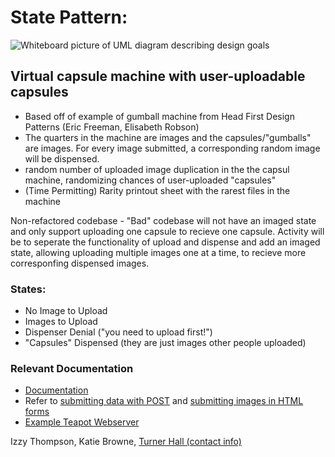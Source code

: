 # State Pattern:

![Whiteboard picture of UML diagram describing design goals](https://leo.omnius.zone/nextcloud/s/Pi6ZDNR6ewFRAp9/download/IMG_20220314_154454.jpg)

## Virtual capsule machine with user-uploadable capsules
- Based off of example of gumball machine from Head First Design Patterns (Eric Freeman, Elisabeth Robson)
 - The quarters in the machine are images and the capsules/"gumballs" are images. For every image submitted, a corresponding random image will be dispensed.
- random number of uploaded image duplication in the the capsul machine, randomizing chances of user-uploaded "capsules"
- (Time Permitting) Rarity printout sheet with the rarest files in the machine

Non-refactored codebase - "Bad" codebase will not have an imaged state and only support uploading one capsule to recieve one capsule. Activity will be to seperate the functionality of upload and dispense and add an imaged state, allowing uploading multiple images one at a time, to recieve more corresponfing dispensed images.

### States:
 - No Image to Upload
 - Images to Upload
 - Dispenser Denial ("you need to upload first!")
 - "Capsules" Dispensed (they are just images other people uploaded)

### Relevant Documentation
- [Documentation](https://github.com/zeroflag/Teapot/blob/master/docs/UserGuide.md)
 - Refer to [submitting data with POST](https://github.com/zeroflag/Teapot/blob/master/docs/UserGuide.md#handling-post-and-other-methods) and [submitting images in HTML forms](https://www.w3schools.com/tags/att_input_type_image.asp)
 - [Example Teapot Webserver](https://github.com/zeroflag/Teapot/blob/master/source/Teapot-Library-Example/LibraryServer.class.st)


Izzy Thompson, Katie Browne, [Turner Hall (contact info)](https://gnu3.xyz/)


